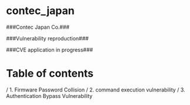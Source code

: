 # contec_japan
###Contec Japan Co.###

###Vulnerability reproduction###

###CVE application in progress###

# Table of contents

/ 1. Firmware Password Collision
/ 2. command execution vulnerability
/ 3. Authentication Bypass Vulnerability
